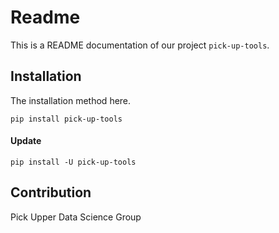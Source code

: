 # Readme

This is a README documentation of our project `pick-up-tools`.

## Installation

The installation method here.

```shell
pip install pick-up-tools
```

#### Update

```shell
pip install -U pick-up-tools
```

## Contribution

Pick Upper Data Science Group
